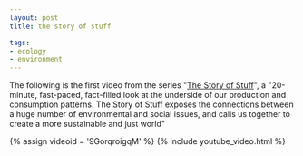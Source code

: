 ```yaml
---
layout: post
title: the story of stuff

tags:
- ecology
- environment
---
```

The following is the first video from the series "[The Story of Stuff](http://www.storyofstuff.org)", a "20-minute, fast-paced, fact-filled look at the underside of our production and consumption patterns. The Story of Stuff exposes the connections between a huge number of environmental and social issues, and calls us together to create a more sustainable and just world"

{% assign videoid = '9GorqroigqM' %}
{% include youtube_video.html %}
